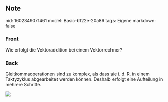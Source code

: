 ## Note
nid: 1602349071461
model: Basic-b122e-20a86
tags: Eigene
markdown: false

### Front
Wie erfolgt die Vektoraddition bei einem Vektorrechner?

### Back
Gleitkommaoperationen sind zu komplex, als dass sie i. d. R. in
einem Taktyzyklus abgearbeitet werden können. Deshalb erfolgt eine
Aufteilung in mehrere Schritte.
<div><img src=
"paste-e8859c71078380c3e3549ff2f134c1b3aede56cd.jpg"></div>
